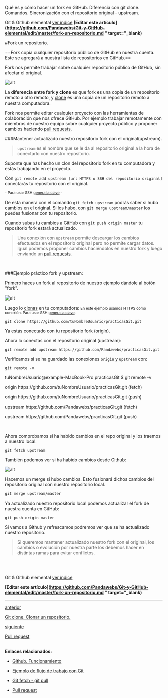 <span class="hidden-excerpt"> Qué es y cómo hacer un fork en GitHub. Diferencia con git clone. Comandos. Sincronización con el repositorio original - upstream. </span>

<!-- Inicio links índice y github -->

<span class="link-to-index-git">Git & Github elemental [ ver índice](http://pandawebs.net/git-github-elemental/)</span>
<strong class="link-to-github">[Editar este artículo](https://github.com/Pandawebs/Git-y-GitHub-elemental/edit/master/fork-un-repositorio.md " target="_blank)</strong>

<!-- Fin links índice y github -->

#Fork un repositorio.

==Fork copia cualquier repositorio público de GitHub en nuestra cuenta. 
Este se agregará a nuestra lista de repositorios en GitHub.==

Fork nos permite trabajar sobre cualquier repositorio público de GitHub, sin afectar el original.

![alt](http://pandawebs.net/assets/images/fork-git.png)


La **diferencia entre fork y clone** es que fork es una copia de un repositorio remoto a otro remoto, y [clone](http://pandawebs.net/clonar-un-repositorio) es una copia de un repositorio remoto a nuestra computadora.

Fork nos permite editar cualquier proyecto con las herramientas de colaboración que nos ofrece GitHub. Por ejemplo trabajar remotamente con miembros de nuestro equipo sobre cualquier proyecto público y proponer cambios haciendo [pull requests](http://pandawebs.net/pull-request).


<a name="ejemplo"></a>
###Mantener actualizado nuestro repositorio fork con el original(upstream).

>`upstream` es el nombre que se le da al repositorio original a la hora de conectarlo con nuestro repositorio.

Suponte que has hecho un clon del repositorio fork en tu computadora y estás trabajando en el proyecto.

Con `git remote add upstream [url HTTPS o SSH del repositorio original]` conectarás tu repositorio con el original. 

<small>- Para usar SSH [genera la clave](http://pandawebs.net/ssh-https-conexion-github) -</small>

De esta manera con el comando `git fetch upstream` podrás saber si hubo cambios en el original. Si los hubo, con `git merge upstream/master` los puedes fusionar con tu repositorio.

Cuando subas tu cambios a GitHub con `git push origin master` tu repositorio fork estará actualizado.

>Una conexión con `upstream` permite descargar los cambios efectuados en el repositorio original pero no permite cargar datos. 
Igual podemos proponer cambios haciéndolos en nuestro fork y luego enviando un [pull requests](http://pandawebs.net/pull-request).

<br>

###Ejemplo práctico fork y upstream:

Primero haces un fork al repositorio de nuestro ejemplo dándole al botón "fork".

![alt](http://pandawebs.net/assets/images/fork-git.png)

Luego lo [clonas](http://pandawebs.net/clonar-un-repositorio) en tu computadora:
<small>En este ejemplo usamos HTTPS como conexión. Para usar SSH [genera la clave](http://pandawebs.net/ssh-https-conexion-github).</small>


`git clone https://github.com/tuNombreUsuario/practicasGit.git`


Ya estás conectado con tu repositorio fork (origin).

Ahora lo conectas con el repositorio original (upstream):

`git remote add upstream https://github.com/Pandawebs/practicasGit.git`

Verificamos si se ha guardado las conexiones `origin` y `upstream` con:

`git remote -v`

<div class="console">
  <p>tuNombreUsuario@example-MacBook-Pro practicasGit $ git remote -v</p>
  <p>origin https://github.com/tuNombreUsuario/practicasGit.git (fetch)</p>
  <p>origin https://github.com/tuNombreUsuario/practicasGit.git (push)</p>
  <p>upstream https://github.com/Pandawebs/practicasGit.git (fetch)</p>
  <p>upstream https://github.com/Pandawebs/practicasGit.git (push)</p>
</div>

<br>

Ahora comprobamos si ha habido cambios en el repo original y los traemos a nuestro local:

`git fetch upstream`

También podemos ver si ha habido cambios desde Github:

![alt](http://pandawebs.net/assets/images/cambios-fork-original.png)

Hacemos un merge si hubo cambios. Esto fusionará dichos cambios del repositorio original con nuestro repositorio local.

`git merge upstream/master`

Ya actualizado nuestro repositorio local podemos actualizar el fork de nuestra cuenta en GitHub:

`git push origin master`

Si vamos a Github y refrescamos podremos ver que se ha actualizado nuestro repositorio.

>Si queremos mantener actualizado nuestro fork con el original, los cambios o evolución por nuestra parte los debemos hacer en distintas ramas para evitar conflictos.

<br>
<br>

<!-- Inicio links índice y github -->

<span class="link-to-index-git">Git & Github elemental [ ver índice](http://pandawebs.net/git-github-elemental/)</span>

<strong class="link-to-github">[Editar este artículo](https://github.com/Pandawebs/Git-y-GitHub-elemental/edit/master/fork-un-repositorio.md " target="_blank)</strong>

<!-- Fin links índice y github -->



<hr>
<div class="post-content_next">
  <a href="http://pandawebs.net/clonar-un-repositorio">
    <div class="post-content_next-left">
      <p>anterior</p>
      <span>Git clone. Clonar un repositorio.</span>
  </div>
  <a href="http://pandawebs.net/pull-request/">
    <div class="post-content_next-right">
      <p>siguiente</p>
      <span>Pull request</span>
    </div>
  </a>
</div>
<br>

**Enlaces relacionados:**

- [Github. Funcionamiento](http://pandawebs.net/funcionamiento-de-github)

- [Ejemplo de flujo de trabajo con Git](http://pandawebs.net/ejemplo-de-flujo-de-trabajo-con-git)

- [Git fetch - git pull](http://pandawebs.net/git-fetch-git-pull)

- [Pull request](http://pandawebs.net/pull-request)

